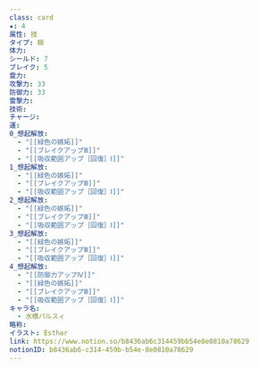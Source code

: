 ```yaml
---
class: card
★: 4
属性: 技
タイプ: 稼
体力: 
シールド: 7
ブレイク: 5
霊力: 
攻撃力: 33
防御力: 33
霊撃力: 
技術: 
チャージ: 
運: 
0_想起解放:
  - "[[緑色の嫉妬]]"
  - "[[ブレイクアップⅢ]]"
  - "[[吸収範囲アップ［回復］Ⅰ]]"
1_想起解放:
  - "[[緑色の嫉妬]]"
  - "[[ブレイクアップⅢ]]"
  - "[[吸収範囲アップ［回復］Ⅰ]]"
2_想起解放:
  - "[[緑色の嫉妬]]"
  - "[[ブレイクアップⅢ]]"
  - "[[吸収範囲アップ［回復］Ⅰ]]"
3_想起解放:
  - "[[緑色の嫉妬]]"
  - "[[ブレイクアップⅢ]]"
  - "[[吸収範囲アップ［回復］Ⅰ]]"
4_想起解放:
  - "[[防御力アップⅣ]]"
  - "[[緑色の嫉妬]]"
  - "[[ブレイクアップⅢ]]"
  - "[[吸収範囲アップ［回復］Ⅰ]]"
キャラ名:
  - 水橋パルスィ
略称: 
イラスト: Ésthər
link: https://www.notion.so/b8436ab6c314459bb54e8e0810a78629
notionID: b8436ab6-c314-459b-b54e-8e0810a78629
---
```

